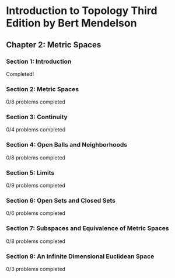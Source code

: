 # Introduction to Topology Third Edition by Bert Mendelson
## Chapter 2: Metric Spaces

### Section 1: Introduction
Completed!

### Section 2: Metric Spaces
0/8 problems completed

### Section 3: Continuity
0/4 problems completed

### Section 4: Open Balls and Neighborhoods
0/8 problems completed

### Section 5: Limits
0/9 problems completed

### Section 6: Open Sets and Closed Sets
0/6 problems completed

### Section 7: Subspaces and Equivalence of Metric Spaces
0/8 problems completed

### Section 8: An Infinite Dimensional Euclidean Space
0/3 problems completed
